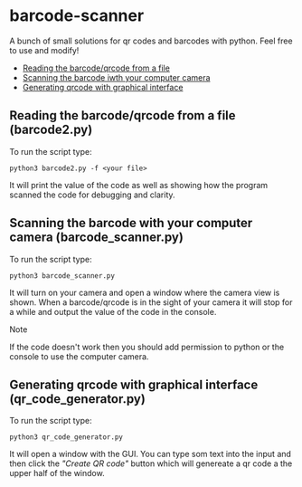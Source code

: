 # barcode-scanner
A bunch of small solutions for qr codes and barcodes with python. Feel free to use and modify!

* [Reading the barcode/qrcode from a file](https://github.com/kor5n/barcode-project/edit/main/README.md#reading-the-barcodeqrcode-from-a-file-barcode2py)
* [Scanning the barcode iwth your computer camera](https://github.com/kor5n/barcode-project/edit/main/README.md#scanning-the-barcode-with-your-computer-camera-barcode_scannerpy)
* [Generating qrcode with graphical interface](https://github.com/kor5n/barcode-project/edit/main/README.md#scanning-the-barcode-with-your-computer-camera-barcode_scannerpy)

## Reading the barcode/qrcode from a file (barcode2.py)
To run the script type:
```
python3 barcode2.py -f <your file>
```
It will print the value of the code as well as showing how the program scanned the code for debugging and clarity.

## Scanning the barcode with your computer camera (barcode_scanner.py)
To run the script type:
```
python3 barcode_scanner.py
```
It will turn on your camera and open a window where the camera view is shown. When a barcode/qrcode is in the sight of your camera it will stop for a while and output the value of the code in the console.
> [!NOTE]
> If the code doesn't work then you should add permission to python or the console to use the computer camera.

## Generating qrcode with graphical interface (qr_code_generator.py)
To run the script type:
```
python3 qr_code_generator.py
```
It will open a window with the GUI. You can type som text into the input and then click the _"Create QR code"_ button which will genereate a qr code a the upper half of the window.
